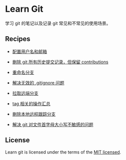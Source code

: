 # Learn Git

学习 git 的笔记以及记录 git 常见和不常见的使用场景。

## Recipes

- [配置用户名和邮箱](./docs/configUsernameAndEmail.md)

- [删除 git 所有历史提交记录，但保留 contributions](./docs/clearAllComment.md)

- [重命名分支](./docs/renameBranchName.md)

- [解决无效的 .gitignore 问题](./docs/invalidGitIgnore.md)

- [拉取远端分支](./docs/fetchRemoteBranch.md)

- [tag 相关的操作汇总](./docs/tags.md)

- [删除本地远程跟踪分支](./docs/clearRemoteBranch.md)

- [解决 git 对文件首字母大小写不敏感的问题](./docs/caseSense.md)

## License

Learn git is licensed under the terms of the [MIT licensed](https://opensource.org/licenses/MIT).
